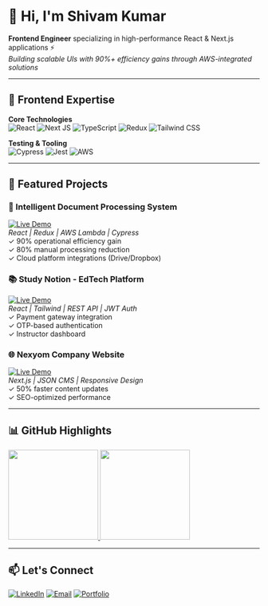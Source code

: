 # 👋 Hi, I'm Shivam Kumar  

**Frontend Engineer** specializing in high-performance React & Next.js applications ⚡  
*Building scalable UIs with 90%+ efficiency gains through AWS-integrated solutions*  

---

## 🚀 Frontend Expertise  

**Core Technologies**  
![React](https://img.shields.io/badge/React-20232A?style=for-the-badge&logo=react&logoColor=61DAFB)
![Next JS](https://img.shields.io/badge/Next-black?style=for-the-badge&logo=next.js&logoColor=white)
![TypeScript](https://img.shields.io/badge/TypeScript-007ACC?style=for-the-badge&logo=typescript&logoColor=white)
![Redux](https://img.shields.io/badge/Redux-593D88?style=for-the-badge&logo=redux&logoColor=white)
![Tailwind CSS](https://img.shields.io/badge/Tailwind_CSS-38B2AC?style=for-the-badge&logo=tailwind-css&logoColor=white)

**Testing & Tooling**  
![Cypress](https://img.shields.io/badge/Cypress-17202C?style=for-the-badge&logo=cypress&logoColor=white)
![Jest](https://img.shields.io/badge/Jest-C21325?style=for-the-badge&logo=jest&logoColor=white)
![AWS](https://img.shields.io/badge/AWS-FF9900?style=for-the-badge&logo=amazonaws&logoColor=white)

---

## 💼 Featured Projects  

### 🧠 Intelligent Document Processing System  
[![Live Demo](https://img.shields.io/badge/LIVE-Docscience.ai-38B2AC?style=for-the-flat)](https://www.docscience.ai)  
*React | Redux | AWS Lambda | Cypress*  
✓ 90% operational efficiency gain  
✓ 80% manual processing reduction  
✓ Cloud platform integrations (Drive/Dropbox)  

### 📚 Study Notion - EdTech Platform  
[![Live Demo](https://img.shields.io/badge/LIVE-Study_Notion-000?style=for-the-flat)](https://studynotion-frontend.vercel.app/)  
*React | Tailwind | REST API | JWT Auth*  
✓ Payment gateway integration  
✓ OTP-based authentication  
✓ Instructor dashboard  

### 🌐 Nexyom Company Website  
[![Live Demo](https://img.shields.io/badge/LIVE-Nexyom.com-38B2AC?style=for-the-flat)](https://www.nexyom.com)  
*Next.js | JSON CMS | Responsive Design*  
✓ 50% faster content updates  
✓ SEO-optimized performance  

---

## 📊 GitHub Highlights  

<a href="https://github.com/kumarshivam04203">
  <img height="180em" src="https://github-readme-stats.vercel.app/api?username=kumarshivam04203&show_icons=true&theme=react&include_all_commits=true&count_private=true"/>
  <img height="180em" src="https://github-readme-stats.vercel.app/api/top-langs/?username=kumarshivam04203&layout=compact&langs_count=8&theme=react"/>
</a>

---

## 📫 Let's Connect  
[![LinkedIn](https://img.shields.io/badge/LinkedIn-0077B5?style=for-the-flat&logo=linkedin&logoColor=white)](https://www.linkedin.com/in/shivamkumar02517/)
[![Email](https://img.shields.io/badge/Email-D14836?style=for-the-flat&logo=gmail&logoColor=white)](mailto:shivamkumar02517@gmail.com)
[![Portfolio](https://img.shields.io/badge/Portfolio-4285F4?style=for-the-flat&logo=google-chrome&logoColor=white)](https://kumarshivam04203.github.io/Portfolio-Website/)
